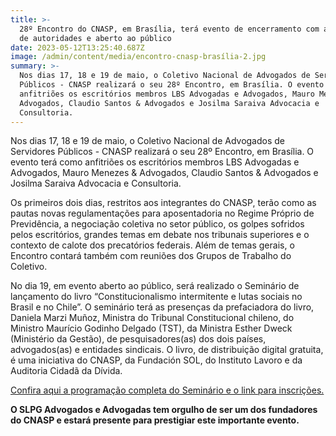 ```yaml
---
title: >-
  28º Encontro do CNASP, em Brasília, terá evento de encerramento com a presença
  de autoridades e aberto ao público
date: 2023-05-12T13:25:40.687Z
image: /admin/content/media/encontro-cnasp-brasília-2.jpg
summary: >-
  Nos dias 17, 18 e 19 de maio, o Coletivo Nacional de Advogados de Servidores
  Públicos - CNASP realizará o seu 28º Encontro, em Brasília. O evento terá como
  anfitriões os escritórios membros LBS Advogadas e Advogados, Mauro Menezes &
  Advogados, Claudio Santos & Advogados e Josilma Saraiva Advocacia e
  Consultoria.
---
```

Nos dias 17, 18 e 19 de maio, o Coletivo Nacional de Advogados de Servidores Públicos - CNASP realizará o seu 28º Encontro, em Brasília. O evento terá como anfitriões os escritórios membros LBS Advogadas e Advogados, Mauro Menezes & Advogados, Claudio Santos & Advogados e Josilma Saraiva Advocacia e Consultoria.

Os primeiros dois dias, restritos aos integrantes do CNASP, terão como as pautas novas regulamentações para aposentadoria no Regime Próprio de Previdência, a negociação coletiva no setor público, os golpes sofridos pelos escritórios, grandes temas em debate nos tribunais superiores e o contexto de calote dos precatórios federais. Além de temas gerais, o Encontro contará também com reuniões dos Grupos de Trabalho do Coletivo.

No dia 19, em evento aberto ao público, será realizado o Seminário de lançamento do livro “Constitucionalismo intermitente e lutas sociais no Brasil e no Chile”. O seminário terá as presenças da prefaciadora do livro, Daniela Marzi Muñoz, Ministra do Tribunal Constitucional chileno, do Ministro Maurício Godinho Delgado (TST), da Ministra Esther Dweck (Ministério da Gestão), de pesquisadores(as) dos dois países, advogados(as) e entidades sindicais. O livro, de distribuição digital gratuita, é uma iniciativa do CNASP, da Fundación SOL, do Instituto Lavoro e da Auditoria Cidadã da Dívida.

[Confira aqui a programação completa do Seminário e o link para inscrições.](https://cnasp.adv.br/seminario-de-lancamento-do-livro-constitucionalismo-intermitente-e-lutas-sociais-no-brasil-e-no-chile/)

**O SLPG Advogados e Advogadas tem orgulho de ser um dos fundadores do CNASP e estará presente para prestigiar este importante evento.**
